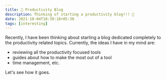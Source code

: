 ```yaml
---
title: 💭 Productivity Blog
description: Thinking of starting a productivity blog!!! 🤔
date: 2021-10-04T10:39:18+05:30
tags: [interesting]
---
```


Recently, I have been thinking about starting a blog dedicated completely to the productivity related topics. Currently, the ideas I have in my mind are:

- reviewing all the productivity focused tools
- guides about how to make the most out of a tool
- time management, etc.

Let's see how it goes.